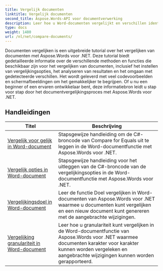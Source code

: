 ```yaml
---
title: Vergelijk documenten
linktitle: Vergelijk documenten
second_title: Aspose.Words-API voor documentverwerking
description: Leer hoe u Word-documenten vergelijkt en verschillen identificeert met Aspose.Words voor .NET. Inclusief handleidingen en praktijkvoorbeelden.
type: docs
weight: 1480
url: /nl/net/compare-documents/
---
```


Documenten vergelijken is een uitgebreide tutorial over het vergelijken van documenten met Aspose.Words voor .NET. Deze tutorial biedt gedetailleerde informatie over de verschillende methoden en functies die beschikbaar zijn voor het vergelijken van documenten, inclusief het instellen van vergelijkingsopties, het analyseren van resultaten en het omgaan met gedetecteerde verschillen. Het wordt geleverd met veel codevoorbeelden en schermafbeeldingen om het gemakkelijker te begrijpen. Of u nu een beginner of een ervaren ontwikkelaar bent, deze informatiebron leidt u stap voor stap door het documentvergelijkingsproces met Aspose.Words voor .NET.

 ## Handleidingen
| Titel | Beschrijving |
| --- | --- |
| [Vergelijk voor gelijk in Word-document](./compare-for-equal/) | Stapsgewijze handleiding om de C#-broncode van Compare for Equals uit te leggen in de Word-documentfunctie met Aspose.Words voor .NET. |
| [Vergelijk opties in Word-document](./compare-options/) | Stapsgewijze handleiding voor het uitleggen van de C#-broncode van de vergelijkingsopties in de Word-documentfunctie met Aspose.Words voor .NET. |
| [Vergelijkingsdoel in Word-document](./comparison-target/) | Leer de functie Doel vergelijken in Word-documenten van Aspose.Words voor .NET waarmee u documenten kunt vergelijken en een nieuw document kunt genereren met de aangebrachte wijzigingen. |
| [Vergelijking granulariteit in Word-document](./comparison-granularity/) | Leer hoe u granulariteit kunt vergelijken in de Word-documentfunctie van Aspose.Words voor .NET waarmee documenten karakter voor karakter kunnen worden vergeleken en aangebrachte wijzigingen kunnen worden gerapporteerd. |